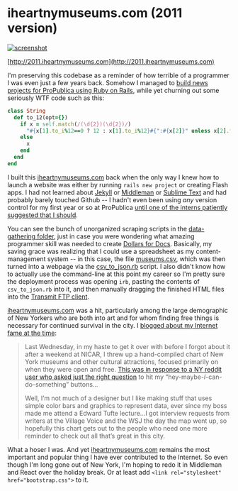 # iheartnymuseums.com (2011 version)

<a href="http://2011.iheartnymuseums.com"><img src="http://danwin.com/words/wp-content/uploads/2011/02/iheartmuseumsscreengrab.png" alt="screenshot"></a>

[http://2011.iheartnymuseums.com](http://2011.iheartnymuseums.com)

I'm preserving this codebase as a reminder of how terrible of a programmer I was even just a few years back. Somehow I managed to [build news projects for ProPublica using Ruby on Rails](http://www.propublica.org/site/author/dan_nguyen), while yet churning out some seriously WTF code such as this:

~~~ruby
class String
  def to_12(opt={})
    if x = self.match(/(\d{2})(\d{2})/)
      "#{x[1].to_i%12==0 ? 12 : x[1].to_i%12}#{":#{x[2]}" unless x[2].to_i==0}#{x[1].to_i<12 || x[1].to_i==24 ? 'AM' : 'PM'}"
    else
      x
    end
  end
end
~~~


I built this [iheartnymuseums.com](http://iheartnymuseums.com) back when the only way I knew how to launch a website was either by running `rails new project` or creating Flash apps. I had not learned about [Jekyll](https://jekyllrb.com/) or [Middleman](https://github.com/middleman/middleman) or [Sublime Text](http://www.sublimetext.com/) and had probably barely touched Github -- I hadn't even been using *any* version control for my first year or so at ProPublica [until one of the interns patiently suggested that I should](https://source.opennews.org/en-US/articles/boyer-interview/).

You can see the bunch of unorganized scraping scripts in the [data-gathering folder](data-gathering/), just in case you were wondering what amazing programmer skill was needed to create [Dollars for Docs](https://projects.propublica.org/docdollars/). Basically, my saving grace was realizing that I could use a spreadsheet as my content-management system -- in this case, the file [museums.csv](/data-gathering/parse/museums.csv), which was then turned into a webpage via the [csv_to_json.rb](csv_to_json.rb) script. I also didn't know how to actually use the command-line at this point my career so I'm pretty sure the deployment process was opening `irb`, pasting the contents of `csv_to_json.rb` into it, and then manually dragging the finished HTML files into the [Transmit FTP client](https://panic.com/transmit/).

[iheartnymuseums.com](http://2011.iheartnymuseums.com) was a hit, particularly among the large demographic of New Yorkers who are both into art and for whom finding free things is necessary for continued survival in the city. I [blogged about my Internet fame at the time](http://danwin.com/2011/02/the-free-list-of-free-new-york-museums-iheartnymuseums-com/):

> Last Wednesday, in my haste to get it over with before I forgot about it after a weekend at NICAR, I threw up a hand-compiled chart of New York museums and other cultural attractions, focused primarily on when they were open and free. [This was in response to a NY reddit user who asked just the right question](http://www.reddit.com/r/nyc/comments/fk7fg/you_know_what_i_think_would_be_useful_something/) to hit my “hey-maybe-*I*-can-do-something” buttons...
> 
> Well, I’m not much of a designer but I like making stuff that uses simple color bars and graphics to represent data, ever since my boss made me attend a Edward Tufte lecture...I got interview requests from writers at the Village Voice and the WSJ the day the map went up, so hopefully this chart gets out to the people who need one more reminder to check out all that’s great in this city.

What a hoser I was. And yet [iheartnymuseums.com](http://iheartnymuseums.com) remains the most important and popular thing I have ever contributed to the Internet. So even though I'm long gone out of New York, I'm hoping to redo it in Middleman and React over the holiday break. Or at least add `<link rel="stylesheet" href="bootstrap.css">` to it.
